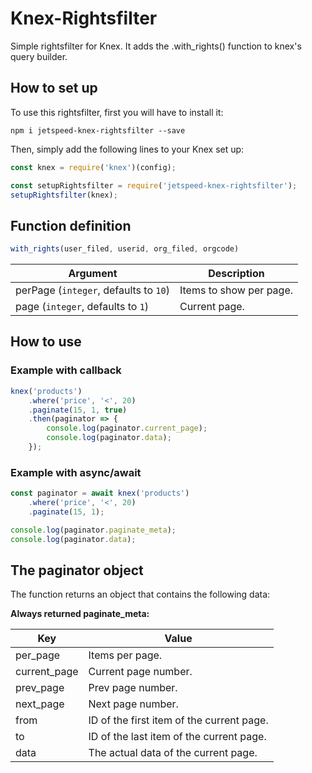 # Knex-Rightsfilter

Simple rightsfilter for Knex. It adds the .with_rights() function to knex's query builder.

## How to set up

To use this rightsfilter, first you will have to install it:

```
npm i jetspeed-knex-rightsfilter --save
```

Then, simply add the following lines to your Knex set up:

```javascript
const knex = require('knex')(config);

const setupRightsfilter = require('jetspeed-knex-rightsfilter');
setupRightsfilter(knex);
```

## Function definition

```javascript
with_rights(user_filed, userid, org_filed, orgcode)
```

| Argument | Description |
| --- | --- |
| perPage (`integer`, defaults to `10`) | Items to show per page. |
| page (`integer`, defaults to `1`) | Current page. |

## How to use

### Example with callback
```javascript
knex('products')
    .where('price', '<', 20)
    .paginate(15, 1, true)
    .then(paginator => {
        console.log(paginator.current_page);
        console.log(paginator.data);
    });
```

### Example with async/await
```javascript
const paginator = await knex('products')
    .where('price', '<', 20)
    .paginate(15, 1);

console.log(paginator.paginate_meta);
console.log(paginator.data);
```

## The paginator object

The function returns an object that contains the following data:

**Always returned paginate_meta:**

| Key | Value |
| --- | --- |
| per_page  | Items per page. |
| current_page | Current page number. |
| prev_page | Prev page number. |
| next_page | Next page number. |
| from | ID of the first item of the current page. |
| to | ID of the last item of the current page. |
| data | The actual data of the current page. |
